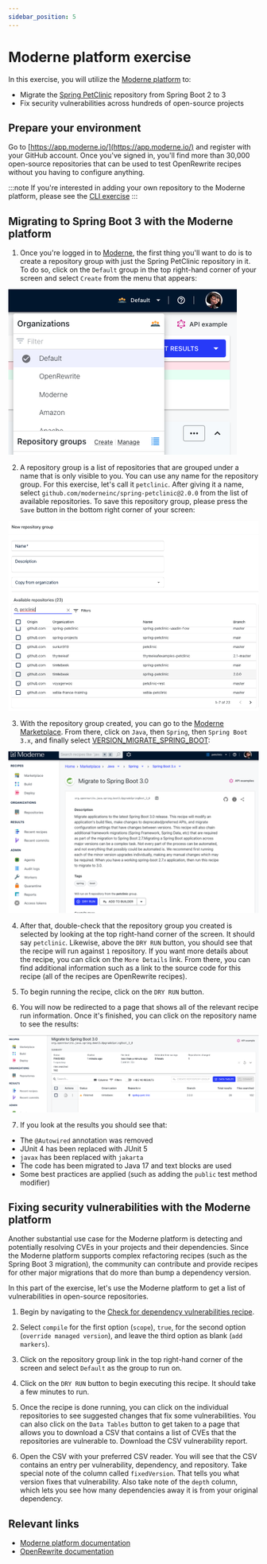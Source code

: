 ```yaml
---
sidebar_position: 5
---
```

# Moderne platform exercise

In this exercise, you will utilize the [Moderne platform](https://app.moderne.io/) to:

* Migrate the [Spring PetClinic](https://github.com/spring-projects/spring-petclinic) repository from Spring Boot 2 to 3
* Fix security vulnerabilities across hundreds of open-source projects

## Prepare your environment

Go to [https://app.moderne.io/](https://app.moderne.io/) and register with your GitHub account. Once you've signed in,
you'll find more than 30,000 open-source repositories that can be used to test OpenRewrite recipes without you having to
configure anything.

:::note
If you're interested in adding your own repository to the Moderne platform, please see
the [CLI exercise](/docs/moderne-cli)
:::

## Migrating to Spring Boot 3 with the Moderne platform

1. Once you're logged in to [Moderne](https://app.moderne.io/), the first thing you'll want to do is to create a
   repository group with just the Spring PetClinic repository in it. To do so, click on the `Default` group in the top
   right-hand corner of your screen and select `Create` from the menu that appears:

![context menu](assets/menu.png)

2. A repository group is a list of repositories that are grouped under a name that is only visible to you. You can use
   any name for the repository group. For this exercise, let's call it `petclinic`. After giving it a name, select
   `github.com/moderneinc/spring-petclinic@2.0.0` from the list of available repositories. To save this repository
   group, please press the `Save` button in the bottom right corner of your screen:

![repository-groups](assets/repository-groups.png)

3. With the repository group created, you can go to the [Moderne Marketplace](https://app.moderne.io/marketplace). From
   there, click on `Java`, then `Spring`, then `Spring Boot 3.x`, and finally select
   [VERSION_MIGRATE_SPRING_BOOT](https://app.moderne.io/recipes/org.openrewrite.java.spring.boot3.VERSION_RECIPE_SPRING_BOOT):

![recipe](assets/springboot-recipe.png)

4. After that, double-check that the repository group you created is selected by looking at the top right-hand corner of
   the screen. It should say `petclinic`. Likewise, above the `DRY RUN` button, you should see that the recipe will run
   against `1` repository. If you want more details about the recipe, you can click on the `More Details` link. From
   there, you can find additional information such as a link to the source code for this recipe (all of the recipes are
   OpenRewrite recipes).

5. To begin running the recipe, click on the `DRY RUN` button.

6. You will now be redirected to a page that shows all of the relevant recipe run information. Once it's finished, you
   can click on the repository name to see the results:

![results](assets/execution.png)

7. If you look at the results you should see that:

* The `@Autowired` annotation was removed
* JUnit 4 has been replaced with JUnit 5
* `javax` has been replaced with `jakarta`
* The code has been migrated to Java 17 and text blocks are used
* Some best practices are applied (such as adding the `public` test method modifier)

## Fixing security vulnerabilities with the Moderne platform

Another substantial use case for the Moderne platform is detecting and potentially resolving CVEs in your projects and
their dependencies. Since the Moderne platform supports complex refactoring recipes (such as the Spring Boot 3
migration), the community can contribute and provide recipes for other major migrations that do more than bump a
dependency version.

In this part of the exercise, let's use the Moderne platform to get a list of vulnerabilities in open-source
repositories.

1. Begin by navigating to
   the [Check for dependency vulnerabilities recipe](https://app.moderne.io/recipes/org.openrewrite.java.dependencies.DependencyVulnerabilityCheck
   ).

2. Select `compile` for the first option (`scope`), `true`, for the second option (`override managed version`), and
   leave the third option as blank (`add markers`).

3. Click on the repository group link in the top right-hand corner of the screen and select `Default` as the group to
   run on.

4. Click on the `DRY RUN` button to begin executing this recipe. It should take a few minutes to run.

5. Once the recipe is done running, you can click on the individual repositories to see suggested changes that fix some
   vulnerabilities. You can also click on the `Data Tables` button to get taken to a page that allows you to download a
   CSV that contains a list of CVEs that the repositories are vulnerable to. Download the CSV vulnerability report.

6. Open the CSV with your preferred CSV reader. You will see that the CSV contains an entry per vulnerability,
   dependency, and repository. Take special note of the column called `fixedVersion`. That tells you what version fixes
   that vulnerability. Also take note of the `depth` column, which lets you see how many dependencies away it is from
   your original dependency.

## Relevant links

* [Moderne platform documentation](https://docs.moderne.io/)
* [OpenRewrite documentation](https://docs.openrewrite.org/)




